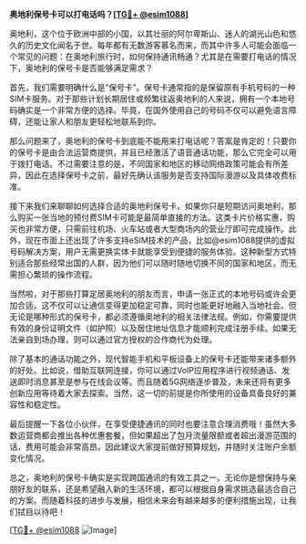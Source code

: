 **奥地利保号卡可以打电话吗？[[TG💪+ @esim1088](https://t.me/s/esim1088)]**

奥地利，这个位于欧洲中部的小国，以其壮丽的阿尔卑斯山、迷人的湖光山色和悠久的历史文化闻名于世。每年都有无数游客慕名而来，而其中许多人可能会面临一个常见的问题：在奥地利旅行时，如何保持通讯畅通？尤其是在需要打电话的情况下，奥地利的保号卡是否能够满足需求？

首先，我们需要明确什么是“保号卡”。保号卡通常指的是保留原有手机号码的一种SIM卡服务。对于那些计划长期居住或频繁往返奥地利的人来说，拥有一个本地号码确实是一个非常方便的选择。毕竟，在国外使用自己的号码不仅可以避免语言障碍，还能让家人和朋友更轻松地联系到你。

那么问题来了，奥地利的保号卡到底能不能用来打电话呢？答案是肯定的！只要你的保号卡是由合法运营商提供，并且已经激活了语音通话功能，那么它完全可以用于拨打电话。不过需要注意的是，不同国家和地区的移动网络政策可能会有所差异，因此在选择保号卡之前，最好先确认该服务是否支持国际漫游以及具体收费标准。

接下来我们来聊聊如何选择合适的奥地利保号卡。如果你只是短期访问奥地利，那么购买一张当地的预付费SIM卡可能是最简单直接的方法。这类卡片价格实惠，购买也非常方便，只需前往机场、火车站或者大型商场内的营业厅即可完成操作。此外，现在市面上还出现了许多支持eSIM技术的产品，比如@esim1088提供的虚拟号码解决方案，用户无需更换实体卡就能享受到便捷的服务体验。这种新型方式特别适合那些经常出国的人群，因为他们可以随时随地切换不同的国家和地区，而无需担心繁琐的操作流程。

当然啦，对于那些打算定居奥地利的朋友而言，申请一张正式的本地号码或许会更加合适。这不仅可以让通信变得更加稳定可靠，同时也能更好地融入当地社会。但无论是哪种形式的保号卡，都必须遵循奥地利的相关法律法规。例如，你需要提供有效的身份证明文件（如护照）以及居住地址信息才能顺利完成注册手续。如果无法亲自到场办理，则可以通过官方授权的合作商代为处理。

除了基本的通话功能之外，现代智能手机和平板设备上的保号卡还能带来诸多额外的好处。比如说，借助互联网连接，你可以通过VoIP应用程序进行视频通话、发送即时消息甚至是参与在线会议等。而且随着5G网络逐步普及，未来还将有更多创新应用等待着大家去探索。当然，这一切的前提是你所使用的设备具备良好的兼容性和稳定性。

最后提醒一下各位小伙伴，在享受便捷通讯的同时也要注意合理消费哦！虽然大多数运营商都会推出各种优惠套餐，但如果超出了包月流量限额或者超出漫游范围的话，费用可能会非常高昂。因此建议大家提前做好预算规划，并随时关注账户余额变化情况。

总之，奥地利的保号卡确实是实现跨国通讯的有效工具之一。无论你是想保持与亲朋好友的联系，还是希望融入新的生活环境，都可以根据自身需求挑选最适合自己的方案。而随着科技的进步与发展，相信未来会有越来越多的便利措施出现，让我们拭目以待吧！

[[TG💪+ @esim1088](https://t.me/s/esim1088) ![Image](https://i.postimg.cc/4NQfJmqS/Snipaste-2025-05-13-00-14-12.png)]